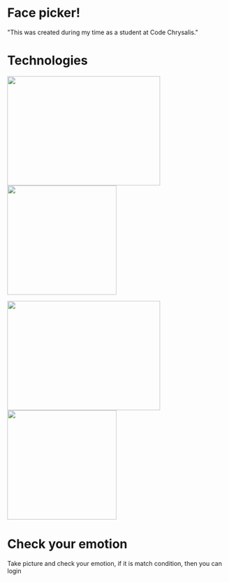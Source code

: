 # Face picker!
"This was created during my time as a student at Code Chrysalis."

# Technologies
<img src="https://user-images.githubusercontent.com/44974307/62862907-3f5c1000-bd42-11e9-802a-6ed908a3b5a3.png" width="350px" height="250px"/><img src="https://user-images.githubusercontent.com/44974307/62862916-4551f100-bd42-11e9-8a32-f382a1d8d10d.png" width="250px" height="250px"/>


<img src="https://user-images.githubusercontent.com/44974307/62862925-4e42c280-bd42-11e9-9bfb-ff71afa000ed.png" width="350px" height="250px"/><img src="https://user-images.githubusercontent.com/44974307/62862947-5d297500-bd42-11e9-980e-50f0d448e9cd.png" width="250px" height="250px"/>

# Check your emotion
Take picture and check your emotion, if it is match condition, then you can login
